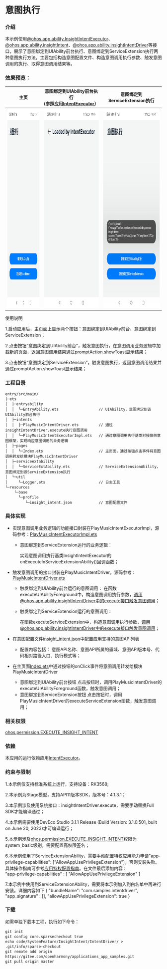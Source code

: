 # 意图执行

### 介绍

本示例使用[@ohos.app.ability.InsightIntentExecutor](https://gitee.com/openharmony/docs/blob/master/zh-cn/application-dev/reference/apis/js-apis-app-ability-insightIntentExecutor.md)、[@ohos.app.ability.insightIntent](https://gitee.com/openharmony/docs/blob/master/zh-cn/application-dev/reference/apis/js-apis-app-ability-insightIntent.md)、[@ohos.app.ability.insightIntentDriver](https://gitee.com/openharmony/docs/blob/master/zh-cn/application-dev/reference/apis/js-apis-app-ability-insightIntentDriver.md)等接口，展示了意图绑定到UIAbility前台执行、意图绑定到ServiceExtension执行两种意图执行方法，主要包括构造意图配置文件、构造意图调用执行参数、触发意图调用的执行、取得意图调用结果等。

### 效果预览：

| 主页                                                         | 意图绑定到UIAbility前台执行<br>(参照应用[IntentExecutor](../../../BasicFeature/InsightIntent/IntentExecutor)） | 意图绑定到ServiceExtension执行                               |
| ------------------------------------------------------------ | ------------------------------------------------------------ | ------------------------------------------------------------ |
| <img alt="home" height="640" src="screenshots/zh/home.png" width="360"/> | <img alt="UIAbility" height="640" src="screenshots/zh/executeInUIAbility.png" width="360"/> | <img alt="ServiceExtension" height="640" src="screenshots/zh/executeInServiceExtension.png" width="360"/> |

使用说明

1.启动应用后，主页面上显示两个按钮：意图绑定到UIAbility前台、意图绑定到ServiceExtension；

2.点击按钮“意图绑定到UIAbility前台”，触发意图执行，在意图调用业务逻辑中加载新的页面，返回意图调用结果通过promptAction.showToast显示结果；

3.点击按钮“意图绑定到ServiceExtension”，触发意图执行，返回意图调用结果并通过promptAction.showToast显示结果；

### 工程目录

```
entry/src/main/
├─ets
│  ├─entryability
│  │  └─EntryAbility.ets				  // UIAbility，意图绑定到该UIAbility前台执行
│  ├─intents
│  │  ├─PlayMusicIntentDriver.ets	      // 通过insightIntentDriver.execute执行意图调用
│  │  └─PlayMusicIntentExecutorImpl.ets	  // 通过意图调用执行基类对接端侧意图框架，实现响应意图调用的业务逻辑
│  ├─pages
│  │  └─Index.ets				          // 主页面，通过按钮点击事件将意图调用转发给模块PlayMusicIntentDriver
│  ├─serviceextability
│  │  └─ServiceExtAbility.ets			  // ServiceExtensionAbility，意图绑定到该ServiceExtension执行
│  └─util
│     └─Logger.ets				          // 日志工具
└─resources
    └─base
      └─profile
         └─insight_intent.json            // 意图配置文件
```

### 具体实现

* 实现意图调用业务逻辑的功能接口封装在PlayMusicIntentExecutorImpl，源码参考：[PlayMusicIntentExecutorImpl.ets](entry/src/main/ets/intents/PlayMusicIntentExecutorImpl.ets)
    * 意图绑定到ServiceExtension运行的业务逻辑：
    
      实现意图调用执行基类InsightIntentExecutor的onExecuteInServiceExtensionAbility()回调函数；
    
* 触发意图调用的接口封装在PlayMusicIntentDriver，源码参考：[PlayMusicIntentDriver.ets](entry/src/main/ets/intents/PlayMusicIntentDriver.ets)
    * 触发绑定到UIAbility前台运行的意图调用：
    在函数executeUIAbilityForeground中，构造意图调用执行参数，调用@ohos.app.ability.insightIntentDriver中的execute接口触发意图调用；
    
    * 触发绑定到ServiceExtension运行的意图调用：
    
      在函数executeServiceExtension中，构造意图调用执行参数，调用@ohos.app.ability.insightIntentDriver中的execute接口触发意图调用；

* 在意图配置文件[insight_intent.json](entry/src/main/resources/base/profile/insight_intent.json)中配置应用支持的意图API列表
    * 配置内容包括：
    意图API名称、意图API所属的垂域、意图API版本号、代码相对路径入口、执行模式等；
    
* 在主页面[Index.ets](entry/src/main/ets/pages/Index.ets)中通过按钮的onClick事件将意图调用转发给模块PlayMusicIntentDriver
    * 意图绑定到UIAbility前台按钮
      点击按钮时，调用PlayMusicIntentDriver的executeUIAbilityForeground函数，触发意图调用；
    * 意图绑定到ServiceExtension按钮
      点击按钮时，调用PlayMusicIntentDriver的executeServiceExtension函数，触发意图调用；

### 相关权限

[ohos.permission.EXECUTE_INSIGHT_INTENT](https://gitee.com/openharmony/docs/blob/master/zh-cn/application-dev/security/permission-list.md)

### 依赖

本应用的运行依赖应用[IntentExecutor](../../../BasicFeature/InsightIntent/IntentExecutor)。

### 约束与限制

1.本示例仅支持标准系统上运行，支持设备：RK3568;

2.本示例为Stage模型，支持API11版本SDK，版本号：4.1.3.1；

3.本示例涉及使用系统接口：insightIntentDriver.execute，需要手动替换Full SDK才能编译通过；

4.本示例需要使用DevEco Studio 3.1.1 Release (Build Version: 3.1.0.501, built on June 20, 2023)才可编译运行；

5.本示例涉及[ohos.permission.EXECUTE_INSIGHT_INTENT](https://gitee.com/openharmony/docs/blob/master/zh-cn/application-dev/security/permission-list.md)权限为system_basic级别，需要配置高权限签名；

6.本示例使用了ServiceExtensionAbility，需要手动配置特权应用能力申请"app-privilege-capabilities": ["AllowAppUsePrivilegeExtension"]，否则安装失败。具体操作指南可参考[应用特权配置指南]( https://gitee.com/openharmony/docs/blob/eb73c9e9dcdd421131f33bb8ed6ddc030881d06f/zh-cn/device-dev/subsystems/subsys-app-privilege-config-guide.md/ )。在文件最后添加内容：    
    "app-privilege-capabilities" : [
        "AllowAppUsePrivilegeExtension"
    ]

7.本示例中使用到ServiceExtensionAbility，需要将本示例加入到白名单中再进行安装。详细内容如下
{
    "bundleName": "com.samples.intentdriver",
    "app_signature" : [],
    "allowAppUsePrivilegeExtension": true
}

### 下载

如需单独下载本工程，执行如下命令：

```
git init
git config core.sparsecheckout true
echo code/SystemFeature/InsightIntent/IntentDriver/ > .git/info/sparse-checkout
git remote add origin https://gitee.com/openharmony/applications_app_samples.git
git pull origin master
```

